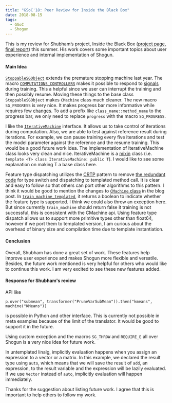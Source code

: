```yaml
---
title: "GSoC'18: Peer Review for Inside the Black Box"
date: 2018-08-15
tags:
  - GSoC
  - Shogun
---
```

This is my review for Shubham’s project, Inside the Black Box ([project page](https://summerofcode.withgoogle.com/projects/6010966421012480), [final report](https://shubham808.github.io/blog/gsoc'18/Final-Report)) this summer.
His work covers some important topics about user experience and internal implementation of Shogun.

#### Main Idea
[`StoppableSGObject`](https://github.com/shogun-toolbox/shogun/blob/develop/src/shogun/lib/StoppableSGObject.h) extends the premature stopping machine last year.
The macro [`COMPUTATIONS_CONTROLLERS`](https://github.com/shogun-toolbox/shogun/blob/41888fe7c8dc3797063d674f452e13351f321338/src/shogun/lib/StoppableSGObject.h#L18) makes it possible to respond to [signals](https://github.com/shogun-toolbox/shogun/blob/41888fe7c8dc3797063d674f452e13351f321338/src/shogun/lib/StoppableSGObject.cpp#L24) during training.
This a helpful since we user can interrupt the training and then possibly resume. Moving these things to the base class `StoppableSGObject` makes `CMachine` class much cleaner.
The new macro `SG_PROGRESS` is very nice. It makes progress bar more informative while requires few [changes](https://github.com/shogun-toolbox/shogun/pull/4305/files).
To add a prefix like `class_name::method_name` to the progress bar, we only need to replace `progress` with the macro `SG_PROGRESS`.

I like the [`IterativeMachine`](https://github.com/shogun-toolbox/shogun/blob/develop/src/shogun/machine/IterativeMachine.h) interface.
It allows us to take control of iterations during computation.
Also, we are able to test against reference result during iterations.
For example, we can pause training every five iterations and test the model parameter against the reference and the resume training.
This would be a good future work idea. The implementation of IterativeMachine class looks very clean and nice.
IterativeMachine is a [mixin](https://en.wikipedia.org/wiki/Mixin) class (i.e. `template <T> class IterativeMachine: public T`). I would like to see some explanation on making T a base class here.

Feature type dispatching utilizes the [CRTP](https://en.wikipedia.org/wiki/Curiously_recurring_template_pattern) pattern to remove [the redundant code](https://github.com/shogun-toolbox/shogun/blob/18cf07f5c4b533a03f438202bbd8fa33f2c91301/src/shogun/classifier/LDA.cpp#L79) for type switch and dispatching to templated method call.
It is clear and easy to follow so that others can port other algorithms to this pattern.
I think it would be good to mention the changes to [`CMachine` class](https://github.com/shogun-toolbox/shogun/blob/41888fe7c8dc3797063d674f452e13351f321338/src/shogun/machine/Machine.cpp#L60) in the blog post.
In [`train_machine_templated`](https://github.com/shogun-toolbox/shogun/blob/41888fe7c8dc3797063d674f452e13351f321338/src/shogun/classifier/LDA.cpp#L62), it returns a boolean to indicate whether the feature type is supported.
I think we could also throw an exception here.
But since currently `train_machine` should return false it training is not successful, this is consistent with the CMachine api.
Using feature type dispatch allows us to support more primitive types other than float64, however if we port them to templated version, I am curious about the overhead of binary size and compilation time due to template instantiation.

#### Conclusion
Overall, Shubham has done a great set of work.
These features help improve user experience and makes Shogun more flexible and versatile.
Besides, the future work mentioned is very helpful for others who would like to continue this work.
I am very excited to see these new features added.

#### Response for Shubham's review
API like 
```
p.over("submean", transformer("PruneVarSubMean")).then("kmeans", machine("KMeans"))
```
is possible in Python and other interface.
This is currently not possible in meta examples because of the limit of the translator.
It would be good to support it in the future.

Using custom exception and the macros `SG_THROW` and `REQUIRE_E` all over Shogun is a very nice idea for future work.

In untemplated linalg, implicitly evaluation happens when you assign an expression to a vector or a matrix.
In this example, we declared the result type using `auto`, which means that we will save the result of `add`, an expression, to the result variable and the expression will be lazily evaluated.
If we use `Vector` instead of `auto`, implicitly evaluation will happen immediately.

Thanks for the suggestion about listing future work.
I agree that this is important to help others to follow my work.
